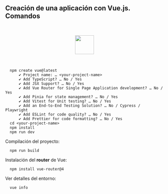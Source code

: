 ## Creación de una aplicación con Vue.js. Comandos
<br><div align="center">
  <img src="https://www.fullstackpython.com/img/logos/vuejs-wide.png" height="60px"/>
</div><br>

      npm create vue@latest
          ✔ Project name: … <your-project-name>
          ✔ Add TypeScript? … No / Yes
          ✔ Add JSX Support? … No / Yes
          ✔ Add Vue Router for Single Page Application development? … No / Yes
          ✔ Add Pinia for state management? … No / Yes
          ✔ Add Vitest for Unit testing? … No / Yes
          ✔ Add an End-to-End Testing Solution? … No / Cypress / Playwright
          ✔ Add ESLint for code quality? … No / Yes
          ✔ Add Prettier for code formatting? … No / Yes
      cd <your-project-name>
      npm install
      npm run dev

Compilación del proyecto:

      npm run build

Instalación del **router** de Vue:

      npm install vue-router@4
      
Ver detalles del entorno:

      vue info
      
